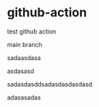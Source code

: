 # github-action

test github action

main branch

sadaasdasa

asdasasd

sadasdasddsadasdasdasdasd

adasasadas
